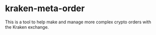 # kraken-meta-order
This is a tool to help make and manage more complex crypto orders with the Kraken exchange.
